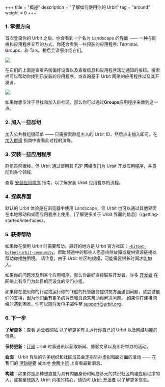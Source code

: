 <!-- +++ 
title = "Overview"
description = "Getting around your urbit"
tag = "around"
weight = 0
+++ -->

+++
title = "概述"
description = "了解如何使用你的 Urbit"
tag = "around"
weight = 0
+++

<!-- ### 1. Get oriented 

After you've logged into your Urbit for the first time, you'll an interface called Landscape – a way interact with the network and applications.  You'll also see a few pre-installed applications: Terminal, Groups, and Talk. More on them in a moment. -->

### 1. 掌握方向

首次登录你的 Urbit 之后，你会看到一个名为 Landscape 的界面 —— 一种与网络和应用程序交互的方式。你还会看到一些预装的应用程序: Terminal，Groups，和 Talk。稍后会详细介绍它们。

![](https://storage.googleapis.com/media.urbit.org/site/getting-started/get-oriented.png)

<!-- Above those are buttons to view System Preferences and check out notifications for messages and application activity. The search bar helps you surface applications you already have installed, or discover developers and applications across the Urbit network. -->

在它们的上面是查看系统偏好设置以及查看信息和应用程序活动通知的按钮。搜索栏可以帮助你找到已安装的应用程序，或查询基于 Urbit 网络的应用程序以及其开发者。

![](https://storage.googleapis.com/media.urbit.org/site/getting-started/about-system.png)

<!-- You'll likely want to focus on finding and joining new communities, which you can do with the **Groups** app. -->

如果你想专注于寻找和加入新社区，那么你可以通过**Groups**应用程序来做到这一点。

<!-- ### 2. Join a few groups 

Joining public groups is simple – just search for the group host's Urbit ID, and click join. Check out a walk-through of this process in the [Joining groups](/getting-around/joining-groups) guide. -->

### 2. 加入一些群组

加入公共群组很简单 —— 只需搜索群组主人的 Urbit ID，然后点击加入即可。在 [加入群组](/getting-around/joining-groups) 指南中查看此过程的演练。

<!-- ### 3. Install some applications 

Groups are great, but Urbit goes way deeper with apps that are developed specifically for Urbit and use P2P networking for everything.

Check out the [Installing apps](/getting-around/installing-applications) guide for a walk-through on the process of installing Urbit applications. -->

### 3. 安装一些应用程序

群组虽然很棒，但 Urbit 通过使用其 P2P 网络专门为 Urbit 开发应用程序，并贯彻到各个领域.

查看 [安装应用程序](/getting-around/installing-applications) 指南，以了解安装 Urbit 应用程序的流程。

<!-- ### 4.  Explore interfaces 

The default Urbit experience is using Landscape in the browser, but Urbit is also available on native mobile and desktop applications through alternative interfaces.  [Learn more about Urbit interfaces](/getting-started/interfaces). -->

### 4.  探索界面

默认的 Urbit 体验是在浏览器中使用 Landscape，但 Urbit 也可以通过其他界面在本地移动和桌面应用程序上使用。[了解更多关于 Urbit 界面的信息]（/getting-started/interfaces）。

<!-- ### 5. Getting help 

If you need help getting around Urbit, the best place to go is the official Urbit community: [`~bitbet-bolbel/urbit-community`](/groups/~bitbet-bolbel/urbit-community). Those in the Help channel are willing to troubleshoot or provide links to resources to help you get out of a jam.  Note that Urbit Community can take a long time to join due to its size.

If your question involves an app, you're better served reaching out to the developer. Many [developers](/ecosystem?type=organizations) have dedicated groups on the network explicitly for this purpose.

If you're having trouble with your planet or the hosting provider that's running your ship, try their support, as they'll have more context and resources to help solve your issue.  And you can always email support@urbit.org if you're having trouble getting onto the network. -->

### 5. 获得帮助

如果你在使用 Urbit 时需要帮助，最好的地方是 Urbit 官方社区：[`~bitbet-bolbel/urbit-community`](/groups/~bitbet-bolbel/urbit-community)。帮助频道中的那些人愿意排除故障或提供资源链接以帮助你摆脱困境。 请注意，由于 Urbit 社区的规模，可能需要很长时间才能加入。

如果你的问题涉及到某个应用程序，那么你最好直接联系开发者。许多 [开发者](/ecosystem?type=organizations) 在网络上有专门为此目的而设立的专门小组。

如果你在使用你的行星或运行你的飞船的托管服务提供商方面遇到问题，请尝试他们的支持，因为他们会有更多的背景和资源来帮助你解决问题。 如果你在连接网络时遇到困难，你可以随时发电子邮件至 support@urbit.org。


<!-- ### 6. Next steps 


**Learn more**: Check out the [Operators Site](https://operators.urbit.org/) to learn more about running your own Urbit and how the network functions.

**Stay updated**: [Subscribe](https://urbit.us11.list-manage.com/subscribe/post?u=972a03db9e0c6c25bb58de8c8&id=be143888d2) to the Urbit Newsletter for news, blog posts, and upcoming events.

**Meet up**: Many of the organizations and people behind Urbit host virtual and in-person events on a regular basis — check out the latest on our [Events feed](/events/), or a local [Meetup group](/ecosystem?type=communities).

**Build**: If you're the kind of person who wants to build applications directly for discerning communities with built-in identity and networking primitives, or even jump into the Urbit kernel's core, visit [Urbit Developers](https://developers.urbit.org/) to learn more. -->

### 6. 下一步


**了解更多**：查看 [运营者网站](https://operators.urbit.org/) 以了解更多有关运行你自己的 Urbit 以及网络功能的信息。

**保持更新**：[订阅](https://urbit.us11.list-manage.com/subscribe/post?u=972a03db9e0c6c25bb58de8c8&id=be143888d2) Urbit 时事通讯以获取新闻、博客文章以及即将举办的活动。

**会面**：Urbit 背后的许多组织和社区成员会定期举办虚拟和面对面的活动 —— 在我们的 [活动提要](/events/) 或本地 [会面小组](/ecosystem?type=communities) 上查看最新消息。

**构建**：如果你是那种想直接为具有内置身份和网络基元的共识社区构建应用程序的人，或甚至想跳入 Urbit 内核的核心，请访问 [Urbit 开发者](https://developers.urbit.org/) 以了解更多信息。
